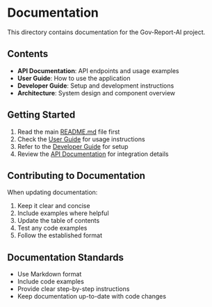 # Documentation

This directory contains documentation for the Gov-Report-AI project.

## Contents

- **API Documentation**: API endpoints and usage examples
- **User Guide**: How to use the application
- **Developer Guide**: Setup and development instructions
- **Architecture**: System design and component overview

## Getting Started

1. Read the main [README.md](../README.md) file first
2. Check the [User Guide](user-guide.md) for usage instructions
3. Refer to the [Developer Guide](developer-guide.md) for setup
4. Review the [API Documentation](api.md) for integration details

## Contributing to Documentation

When updating documentation:

1. Keep it clear and concise
2. Include examples where helpful
3. Update the table of contents
4. Test any code examples
5. Follow the established format

## Documentation Standards

- Use Markdown format
- Include code examples
- Provide clear step-by-step instructions
- Keep documentation up-to-date with code changes
